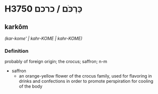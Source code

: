 # H3750 כַּרְכֹּם / כרכם

## karkôm

_(kar-kome' | kahr-KOME | kahr-KOME)_

### Definition

probably of foreign origin; the crocus; saffron; n-m

- saffron
  - an orange-yellow flower of the crocus family, used for flavoring in drinks and confections in order to promote perspiration for cooling of the body
